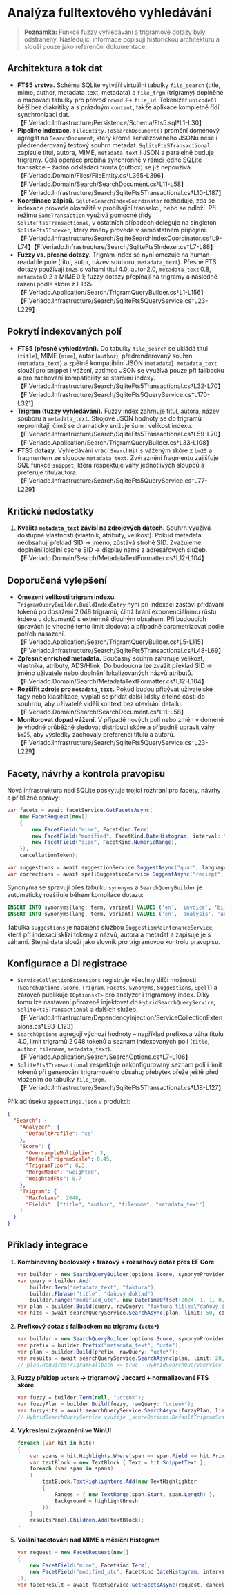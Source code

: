 # Analýza fulltextového vyhledávání

> **Poznámka:** Funkce fuzzy vyhledávání a trigramové dotazy byly odstraněny. Následující informace popisují historickou architekturu a slouží pouze jako referenční dokumentace.

## Architektura a tok dat
- **FTS5 vrstva.** Schéma SQLite vytváří virtuální tabulky `file_search` (title, mime, author, metadata_text, metadata) a `file_trgm` (trigramy) doplněné o mapovací tabulky pro převod `rowid` ↔︎ `file_id`. Tokenizer `unicode61` běží bez diakritiky a s prázdným `content`, takže aplikace kompletně řídí synchronizaci dat.【F:Veriado.Infrastructure/Persistence/Schema/Fts5.sql†L1-L30】
- **Pipeline indexace.** `FileEntity.ToSearchDocument()` promění doménový agregát na `SearchDocument`, který kromě serializovaného JSONu nese i předrenderovaný textový souhrn metadat. `SqliteFts5Transactional` zapisuje titul, autora, MIME, `metadata_text` i JSON a paralelně buduje trigramy. Celá operace probíhá synchronně v rámci jedné SQLite transakce – žádná odkládací fronta (outbox) se již nepoužívá.【F:Veriado.Domain/Files/FileEntity.cs†L365-L396】【F:Veriado.Domain/Search/SearchDocument.cs†L11-L58】【F:Veriado.Infrastructure/Search/SqliteFts5Transactional.cs†L10-L187】
- **Koordinace zápisů.** `SqliteSearchIndexCoordinator` rozhoduje, zda se indexace provede okamžitě v probíhající transakci, nebo se odloží. Při režimu `SameTransaction` využívá pomocné třídy `SqliteFts5Transactional`, v ostatních případech deleguje na singleton `SqliteFts5Indexer`, který změny provede v samostatném připojení.【F:Veriado.Infrastructure/Search/SqliteSearchIndexCoordinator.cs†L9-L74】【F:Veriado.Infrastructure/Search/SqliteFts5Indexer.cs†L7-L88】
- **Fuzzy vs. přesné dotazy.** Trigram index se nyní omezuje na human-readable pole (titul, autor, název souboru, `metadata_text`). Přesné FTS dotazy používají `bm25` s váhami titul 4.0, autor 2.0, `metadata_text` 0.8, `metadata` 0.2 a MIME 0.1; fuzzy dotazy přepínají na trigramy a následné řazení podle skóre z FTS5.【F:Veriado.Application/Search/TrigramQueryBuilder.cs†L1-L156】【F:Veriado.Infrastructure/Search/SqliteFts5QueryService.cs†L23-L229】

## Pokrytí indexovaných polí
- **FTS5 (přesné vyhledávání).** Do tabulky `file_search` se ukládá titul (`title`), MIME (`mime`), autor (`author`), předrenderovaný souhrn (`metadata_text`) a zpětně kompatibilní JSON (`metadata`). `metadata_text` slouží pro snippet i vážení, zatímco JSON se využívá pouze při fallbacku a pro zachování kompatibility se staršími indexy.【F:Veriado.Infrastructure/Search/SqliteFts5Transactional.cs†L32-L70】【F:Veriado.Infrastructure/Search/SqliteFts5QueryService.cs†L170-L321】
- **Trigram (fuzzy vyhledávání).** Fuzzy index zahrnuje titul, autora, název souboru a `metadata_text`. Strojové JSON hodnoty se do trigramů nepromítají, čímž se dramaticky snižuje šum i velikost indexu.【F:Veriado.Infrastructure/Search/SqliteFts5Transactional.cs†L59-L70】【F:Veriado.Application/Search/TrigramQueryBuilder.cs†L33-L108】
- **FTS5 dotazy.** Vyhledávání vrací `SearchHit` s váženým skóre z `bm25` a fragmentem ze sloupce `metadata_text`. Zvýraznění fragmentu zajišťuje SQL funkce `snippet`, která respektuje váhy jednotlivých sloupců a preferuje titul/autora.【F:Veriado.Infrastructure/Search/SqliteFts5QueryService.cs†L77-L229】

## Kritické nedostatky
1. **Kvalita `metadata_text` závisí na zdrojových datech.** Souhrn využívá dostupné vlastnosti (vlastník, atributy, velikost). Pokud metadata neobsahují překlad SID → jméno, zůstává strohé SID. Zvažujeme doplnění lokální cache SID → display name z adresářových služeb.【F:Veriado.Domain/Search/MetadataTextFormatter.cs†L12-L104】
## Doporučená vylepšení
- **Omezení velikosti trigram indexu.** `TrigramQueryBuilder.BuildIndexEntry` nyní při indexaci zastaví přidávání tokenů po dosažení 2 048 trigramů, čímž brání exponenciálnímu růstu indexu u dokumentů s extrémně dlouhým obsahem. Při budoucích úpravách je vhodné tento limit sledovat a případně parametrizovat podle potřeb nasazení.【F:Veriado.Application/Search/TrigramQueryBuilder.cs†L5-L115】【F:Veriado.Infrastructure/Search/SqliteFts5Transactional.cs†L48-L69】
- **Zpřesnit enriched metadata.** Současný souhrn zahrnuje velikost, vlastníka, atributy, ADS/Hlink. Do budoucna lze zvážit překlad SID → jméno uživatele nebo doplnění lokalizovaných názvů atributů.【F:Veriado.Domain/Search/MetadataTextFormatter.cs†L12-L104】
- **Rozšířit zdroje pro `metadata_text`.** Pokud budou přibývat uživatelské tagy nebo klasifikace, vyplatí se přidat další lidsky čitelné části do souhrnu, aby uživatelé viděli kontext bez otevírání detailu.【F:Veriado.Domain/Search/SearchDocument.cs†L11-L58】
- **Monitorovat dopad vážení.** V případě nových polí nebo změn v doméně je vhodné průběžně sledovat distribuci skóre a případně upravit váhy `bm25`, aby výsledky zachovaly preferenci titulů a autorů.【F:Veriado.Infrastructure/Search/SqliteFts5QueryService.cs†L23-L229】

## Facety, návrhy a kontrola pravopisu

Nová infrastruktura nad SQLite poskytuje trojici rozhraní pro facety, návrhy a přibližné opravy:

```csharp
var facets = await facetService.GetFacetsAsync(
    new FacetRequest(new[]
    {
        new FacetField("mime", FacetKind.Term),
        new FacetField("modified", FacetKind.DateHistogram, interval: "month"),
        new FacetField("size", FacetKind.NumericRange),
    }),
    cancellationToken);

var suggestions = await suggestionService.SuggestAsync("quar", language: "en", limit: 5, cancellationToken);
var corrections = await spellSuggestionService.SuggestAsync("reciept", "en", limit: 3, threshold: 0.35, cancellationToken);
```

Synonyma se spravují přes tabulku `synonyms` a `SearchQueryBuilder` je automaticky rozšiřuje během kompilace dotazu:

```sql
INSERT INTO synonyms(lang, term, variant) VALUES ('en', 'invoice', 'bill');
INSERT INTO synonyms(lang, term, variant) VALUES ('en', 'analysis', 'analytics');
```

Tabulka `suggestions` je napájena službou `SuggestionMaintenanceService`, která při indexaci sklízí tokeny z názvů, autora a metadat a zapisuje je s váhami. Stejná data slouží jako slovník pro trigramovou kontrolu pravopisu.

## Konfigurace a DI registrace

- `ServiceCollectionExtensions` registruje všechny dílčí možnosti (`SearchOptions.Score`, `Trigram`, `Facets`, `Synonyms`, `Suggestions`, `Spell`) a zároveň publikuje `IOptions<T>` pro analyzér i trigramový index. Díky tomu lze nastavení přirozeně injektovat do `HybridSearchQueryService`, `SqliteFts5Transactional` a dalších služeb.【F:Veriado.Infrastructure/DependencyInjection/ServiceCollectionExtensions.cs†L93-L123】
- `SearchOptions` agregují výchozí hodnoty – například prefixová váha titulu 4.0, limit trigramů 2 048 tokenů a seznam indexovaných polí (`title`, `author`, `filename`, `metadata_text`).【F:Veriado.Application/Search/SearchOptions.cs†L7-L106】
- `SqliteFts5Transactional` respektuje nakonfigurovaný seznam polí i limit tokenů při generování trigramového obsahu; přebytek ořeže ještě před vložením do tabulky `file_trgm`.【F:Veriado.Infrastructure/Search/SqliteFts5Transactional.cs†L18-L127】

Příklad úseku `appsettings.json` v produkci:

```json
{
  "Search": {
    "Analyzer": {
      "DefaultProfile": "cs"
    },
    "Score": {
      "OversampleMultiplier": 3,
      "DefaultTrigramScale": 0.45,
      "TrigramFloor": 0.3,
      "MergeMode": "weighted",
      "WeightedFts": 0.7
    },
    "Trigram": {
      "MaxTokens": 2048,
      "Fields": ["title", "author", "filename", "metadata_text"]
    }
  }
}
```

## Příklady integrace

1. **Kombinovaný boolovský + frázový + rozsahový dotaz přes EF Core**

    ```csharp
    var builder = new SearchQueryBuilder(options.Score, synonymProvider, options.Analyzer.DefaultProfile);
    var query = builder.And(
        builder.Term("metadata_text", "faktura"),
        builder.Phrase("title", "daňový doklad"),
        builder.Range("modified_utc", new DateTimeOffset(2024, 1, 1, 0, 0, 0, TimeSpan.Zero), new DateTimeOffset(2024, 12, 31, 23, 59, 59, TimeSpan.Zero)));
    var plan = builder.Build(query, rawQuery: "faktura title:\"daňový doklad\" modified:[2024-01-01 TO 2024-12-31]");
    var hits = await searchQueryService.SearchAsync(plan, limit: 50, cancellationToken);
    ```

2. **Prefixový dotaz s fallbackem na trigramy (`ucte*`)**

    ```csharp
    var builder = new SearchQueryBuilder(options.Score, synonymProvider, options.Analyzer.DefaultProfile);
    var prefix = builder.Prefix("metadata_text", "ucte");
    var plan = builder.Build(prefix, rawQuery: "ucte*");
    var results = await searchQueryService.SearchAsync(plan, limit: 20, cancellationToken);
    // plan.RequiresTrigramFallback == true → HybridSearchQueryService automaticky kombinuje FTS5 i trigramové skóre.
    ```

3. **Fuzzy překlep `uctenk` → trigramový Jaccard + normalizované FTS skóre**

    ```csharp
    var fuzzy = builder.Term(null, "uctenk");
    var fuzzyPlan = builder.Build(fuzzy, rawQuery: "uctenk");
    var fuzzyHits = await searchQueryService.SearchAsync(fuzzyPlan, limit: 10, cancellationToken);
    // HybridSearchQueryService využije _scoreOptions.DefaultTrigramScale a TrigramFloor, aby výsledky z trigramů držely konzistentní pořadí.【F:Veriado.Infrastructure/Search/HybridSearchQueryService.cs†L26-L155】
    ```

4. **Vykreslení zvýraznění ve WinUI**

    ```csharp
    foreach (var hit in hits)
    {
        var spans = hit.Highlights.Where(span => span.Field == hit.PrimaryField);
        var textBlock = new TextBlock { Text = hit.SnippetText };
        foreach (var span in spans)
        {
            textBlock.TextHighlighters.Add(new TextHighlighter
            {
                Ranges = { new TextRange(span.Start, span.Length) },
                Background = highlightBrush
            });
        }
        resultsPanel.Children.Add(textBlock);
    }
    ```

5. **Volání facetování nad MIME a měsíční histogram**

    ```csharp
    var request = new FacetRequest(new[]
    {
        new FacetField("mime", FacetKind.Term),
        new FacetField("modified_utc", FacetKind.DateHistogram, interval: "month"),
    });
    var facetResult = await facetService.GetFacetsAsync(request, cancellationToken);
    ```
